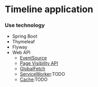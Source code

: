 # Timeline application


### Use technology
- Spring Boot
- Thymeleaf
- Flyway
- Web API
  - [EventSource](https://developer.mozilla.org/ja/docs/Web/API/EventSource)
  - [Page Visibility API](https://developer.mozilla.org/ja/docs/Web/Guide/User_experience/Using_the_Page_Visibility_API)
  - [GlobalFetch](https://developer.mozilla.org/ja/docs/Web/API/GlobalFetch)
  - [ServiceWorker](https://developer.mozilla.org/ja/docs/Web/API/ServiceWorker):TODO
  - [Cache](https://developer.mozilla.org/ja/docs/Web/API/Cache):TODO
